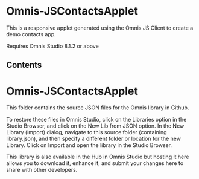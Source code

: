 # Omnis-JSContactsApplet

This is a responsive applet generated using the Omnis JS Client to create a demo contacts app.

Requires Omnis Studio 8.1.2 or above

## Contents
# Omnis-JSContactsApplet
This folder contains the source JSON files for the Omnis library in Github. 

To restore these files in Omnis Studio, click on the Libraries option in the Studio Browser, and click on the New Lib from JSON option. In the New Library (import) dialog, navigate to this source folder (containing library.json), and then specify a different folder or location for the new Library. Click on Import and open the library in the Studio Browser. 

This library is also available in the Hub in Omnis Studio but hosting it here allows you to download it, enhance it, and submit your changes here to share with other developers.
